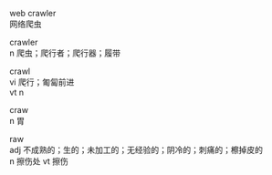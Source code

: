 web crawler  
网络爬虫

crawler  
n 爬虫；爬行者；爬行器；履带

crawl  
vi 爬行；匍匐前进  
vt 
n

craw  
n 胃

raw  
adj 不成熟的；生的；未加工的；无经验的；阴冷的；刺痛的；檫掉皮的  
n 擦伤处
vt 擦伤


